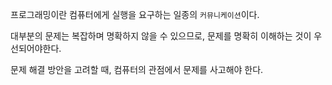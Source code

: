 프로그래밍이란 컴퓨터에게 실행을 요구하는 일종의 `커뮤니케이션`이다.

대부분의 문제는 복잡하며 명확하지 않을 수 있으므로, 문제를 명확히 이해하는 것이 우선되어야한다.

문제 해결 방안을 고려할 때, 컴퓨터의 관점에서 문제를 사고해야 한다.
